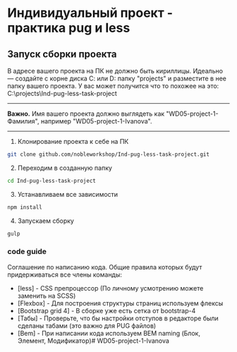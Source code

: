 ﻿# Индивидуальный проект - практика pug и less

## Запуск сборки проекта
В адресе вашего проекта на ПК не должно быть кириллицы. Идеально — создайте с корне диска С: или D: папку "projects" и разместите в нее папку вашего проекта. У вас может получится что то похожее на это: C:\projects\Ind-pug-less-task-project

----

**Важно.** Имя вашего проекта должно выглядеть как "WD05-project-1-Фамилия", например "WD05-project-1-Ivanova".

----

1. Клонирование проекта к себе на ПК               
```sh
git clone github.com/nobleworkshop/Ind-pug-less-task-project.git
```

2. Переходим в созданную папку
```sh
cd Ind-pug-less-task-project
```

3. Устанавливаем все зависимости
```sh
npm install
```

4. Запускаем сборку
```sh
gulp
```


### code guide

Соглашение по написанию кода. Общие правила которых будут придерживаться все члены команды:

* [less] - CSS препроцессор (По личному усмотрению можете заменить на SCSS)
* [Flexbox] - Для построения структуры страниц используем флексы
* [Bootstrap grid 4] - В сборке уже есть сетка от bootstrap-4
* [Табы] - Проверьте, что бы настройки отступов в редакторе были сделаны табами (это важно для PUG файлов)
* [Bem] - При написании кода используем BEM naming (Блок, Элемент, Модификатор)# WD05-project-1-Ivanova